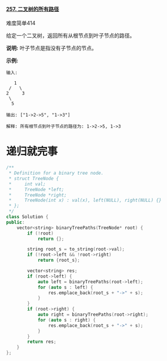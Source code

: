 #### [257. 二叉树的所有路径](https://leetcode-cn.com/problems/binary-tree-paths/)

难度简单414

给定一个二叉树，返回所有从根节点到叶子节点的路径。

**说明:** 叶子节点是指没有子节点的节点。

**示例:**

```
输入:

   1
 /   \
2     3
 \
  5

输出: ["1->2->5", "1->3"]

解释: 所有根节点到叶子节点的路径为: 1->2->5, 1->3
```







# 递归就完事

```c++
/**
 * Definition for a binary tree node.
 * struct TreeNode {
 *     int val;
 *     TreeNode *left;
 *     TreeNode *right;
 *     TreeNode(int x) : val(x), left(NULL), right(NULL) {}
 * };
 */
class Solution {
public:
    vector<string> binaryTreePaths(TreeNode* root) {
        if (!root)
            return {};

        string root_s = to_string(root->val);
        if (!root->left && !root->right)
            return {root_s};

        vector<string> res;
        if (root->left) {
            auto left = binaryTreePaths(root->left);
            for (auto s : left) {
                res.emplace_back(root_s + "->" + s);
            }
        } 
        if (root->right) {
            auto right = binaryTreePaths(root->right);
            for (auto s : right) {
                res.emplace_back(root_s + "->" + s);
            }
        }
        return res;
    }
};
```

